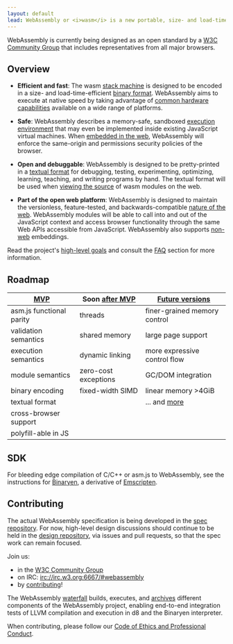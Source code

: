 ```yaml
---
layout: default
lead: WebAssembly or <i>wasm</i> is a new portable, size- and load-time-efficient format suitable for compilation to the web.
---
```

<div class="flash flash-warn">
  WebAssembly is currently being designed as an open standard by a <a href="https://www.w3.org/community/webassembly/">W3C Community Group</a> that includes representatives from all major browsers.
</div>
<h2>Overview</h2>
<ul>
  <li>
    <p><strong>Efficient and fast</strong>: The wasm <a href="https://github.com/WebAssembly/design/blob/master/Semantics.md">stack machine</a> is designed to be encoded in a size- and load-time-efficient <a href="https://github.com/WebAssembly/design/blob/master/BinaryEncoding.md">binary format</a>. WebAssembly aims to execute at native speed by taking advantage of <a href="https://github.com/WebAssembly/design/blob/master/Portability.md#assumptions-for-efficient-execution">common hardware capabilities</a> available on a wide range of platforms.</p>
  </li>
  <li>
    <p><strong>Safe</strong>: WebAssembly describes a memory-safe, sandboxed <a href="https://github.com/WebAssembly/design/blob/master/Semantics.md#linear-memory">execution environment</a> that may even be implemented inside existing JavaScript virtual machines. When <a href="https://github.com/WebAssembly/design/blob/master/Web.md">embedded in the web</a>, WebAssembly will enforce the same-origin and permissions security policies of the browser.</p>
  </li>
  <li>
    <p><strong>Open and debuggable</strong>: WebAssembly is designed to be pretty-printed in a <a href="https://github.com/WebAssembly/design/blob/master/TextFormat.md">textual format</a> for debugging, testing, experimenting, optimizing, learning, teaching, and writing programs by hand. The textual format will be used when <a href="https://github.com/WebAssembly/design/blob/master/FAQ.md#will-webassembly-support-view-source-on-the-web">viewing the source</a> of wasm modules on
      the web.</p>
  </li>
  <li>
    <p><strong>Part of the open web platform</strong>: WebAssembly is designed to maintain the versionless, feature-tested, and backwards-compatible <a href="https://github.com/WebAssembly/design/blob/master/Web.md">nature of the web</a>. WebAssembly modules will be able to call into and out of the JavaScript context and access browser functionality through the same Web APIs accessible from JavaScript. WebAssembly also supports <a href="https://github.com/WebAssembly/design/blob/master/NonWeb.md">non-web</a> embeddings.</p>
  </li>
</ul>
<p>Read the project's <a href="https://github.com/WebAssembly/design/blob/master/HighLevelGoals.md">high-level goals</a> and consult the <a href="https://github.com/WebAssembly/design/blob/master/FAQ.md">FAQ</a> section for more information.</p>
<h2>Roadmap</h2>
<table>
  <thead>
    <tr>
      <th class="text-left"><a href="https://github.com/WebAssembly/design/blob/master/MVP.md">MVP</a></th>
      <th class="text-left">Soon <a href="https://github.com/WebAssembly/design/blob/master/PostMVP.md">after MVP</a></th>
      <th class="text-left"><a href="https://github.com/WebAssembly/design/blob/master/FutureFeatures.md">Future versions</a></th>
    </tr>
  </thead>
  <tbody>
    <tr>
      <td>asm.js functional parity</td>
      <td>threads</td>
      <td>finer-grained memory control</td>
    </tr>
    <tr>
      <td>validation semantics</td>
      <td>shared memory</td>
      <td>large page support</td>
    </tr>
    <tr>
      <td>execution semantics</td>
      <td>dynamic linking</td>
      <td>more expressive control flow</td>
    </tr>
    <tr>
      <td>module semantics</td>
      <td>zero-cost exceptions</td>
      <td>GC/DOM integration</td>
    </tr>
    <tr>
      <td>binary encoding</td>
      <td>fixed-width SIMD</td>
      <td>linear memory >4GiB</td>
    </tr>
    <tr>
      <td>textual format</td>
      <td></td>
      <td>... and <a href="https://github.com/WebAssembly/design/blob/master/FutureFeatures.md">more</a></td>
    </tr>
    <tr>
      <td>cross-browser support</td>
      <td></td>
      <td></td>
    </tr>
    <tr>
      <td>polyfill-able in JS</td>
      <td></td>
      <td></td>
    </tr>
  </tbody>
</table>
<h2>SDK</h2>
<p>For bleeding edge compilation of C/C++ or asm.js to WebAssembly, see the instructions for  <a href="https://github.com/WebAssembly/binaryen">Binaryen</a>, a derivative of <a href="http://kripken.github.io/emscripten-site/">Emscripten</a>.</p>
<h2>Contributing</h2>
<p>The actual WebAssembly specification is being developed in the <a href="https://github.com/WebAssembly/spec/">spec repository</a>. For now, high-level design discussions should continue to be held in the <a href="https://github.com/WebAssembly/design/">design repository</a>, via issues and pull requests, so that the spec work can remain focused.</p>
<p>Join us:</p>
<ul>
  <li>in the <a href="https://www.w3.org/community/webassembly/">W3C Community Group</a></li>
  <li>on IRC: <a href="https://kiwiirc.com/client/irc.w3.org/?nick=wasmer-?#webassembly">irc://irc.w3.org:6667/#webassembly</a></li>
  <li>by <a href="https://github.com/WebAssembly/design/blob/master/Contributing.md">contributing</a>!</li>
</ul>
<p>The WebAssembly <a href="https://wasm-stat.us/console">waterfall</a> builds, executes, and <a href="https://gsdview.appspot.com/wasm-llvm/builds/">archives</a> different components of the WebAssembly project, enabling end-to-end integration tests of LLVM compilation and execution in d8 and the Binaryen interpreter.</p>
<p>When contributing, please follow our <a href="https://github.com/WebAssembly/design/blob/master/CodeOfConduct.md">Code of Ethics and Professional Conduct</a>.</p>


